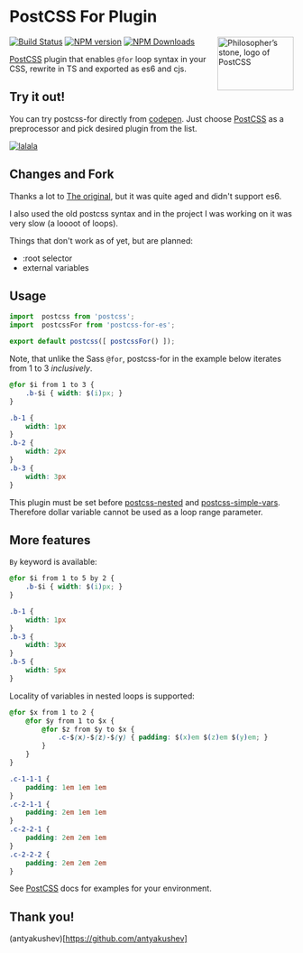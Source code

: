 # PostCSS For Plugin
[![Build Status](https://travis-ci.org/lacrioque/postcss-for-es.svg)][ci] 
[![NPM version](https://badge.fury.io/js/postcss-for-es.svg)][npm] 
[![NPM Downloads](https://img.shields.io/npm/dm/postcss-for-es.svg)](https://www.npmjs.org/package/postcss-for-es)
[
    <img align="right" width="135" height="95" src="http://postcss.github.io/postcss/logo-leftp.png" title="Philosopher’s stone, logo of PostCSS">
][PostCSS]

[PostCSS] plugin that enables `@for` loop syntax in your CSS, rewrite in TS and exported as es6 and cjs.

## Try it out!

You can try postcss-for directly from [codepen]. 
Just choose [PostCSS] as a preprocessor and pick desired plugin from the list.

[
    ![lalala](https://raw.githubusercontent.com/antyakushev/postcss-for/9a8663762bdb65f94a054926e2eba3b0d8f89c68/resources/codepen.png)
][codepen]

## Changes and Fork

Thanks a lot to [The original](https://github.com/antyakushev/postcss-for), but it was quite aged and didn't support es6. 

I also used the old postcss syntax and in the project I was working on it was very slow (a loooot of loops).

Things that don't work as of yet, but are planned:

- :root selector
- external variables


## Usage

```js
import  postcss from 'postcss';
import  postcssFor from 'postcss-for-es';

export default postcss([ postcssFor() ]);
```

Note, that unlike the Sass `@for`, postcss-for in the example below iterates from 1 to 3 *inclusively*.
```css
@for $i from 1 to 3 {
    .b-$i { width: $(i)px; }
}
```

```css
.b-1 {
    width: 1px
}
.b-2 {
    width: 2px
}
.b-3 {
    width: 3px
}
```

This plugin must be set before [postcss-nested] and [postcss-simple-vars]. 
Therefore dollar variable cannot be used as a loop range parameter.

## More features

`By` keyword is available:

```css
@for $i from 1 to 5 by 2 {
    .b-$i { width: $(i)px; }
}
```

```css
.b-1 {
    width: 1px
}
.b-3 {
    width: 3px
}
.b-5 {
    width: 5px
}
```

Locality of variables in nested loops is supported:
```css
@for $x from 1 to 2 { 
    @for $y from 1 to $x { 
        @for $z from $y to $x { 
            .c-$(x)-$(z)-$(y) { padding: $(x)em $(z)em $(y)em; } 
        }
    }
}
```

```css
.c-1-1-1 {
    padding: 1em 1em 1em
}
.c-2-1-1 {
    padding: 2em 1em 1em
}
.c-2-2-1 {
    padding: 2em 2em 1em
}
.c-2-2-2 {
    padding: 2em 2em 2em
}
```



See [PostCSS] docs for examples for your environment.

[PostCSS]:                   https://github.com/postcss/postcss
[postcss-nested]:            https://github.com/postcss/postcss-nested
[postcss-simple-vars]:       https://github.com/postcss/postcss-simple-vars
[postcss-custom-properties]: https://github.com/postcss/postcss-custom-properties
[postcss-at-rules-variables]:https://github.com/GitScrum/postcss-at-rules-variables
[ci]:                        https://travis-ci.org/antyakushev/postcss-for
[deps]:                      https://gemnasium.com/antyakushev/postcss-for
[npm]:                       http://badge.fury.io/js/postcss-for
[codepen]:                   http://codepen.io/antyakushev/pen/oxOBEO


## Thank you!

(antyakushev)[https://github.com/antyakushev]